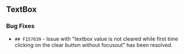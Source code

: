 ##  TextBox

###    Bug Fixes

- `## F157639` - Issue with "textbox value is not cleared while first time clicking on the clear button without focusout" has been resolved.
